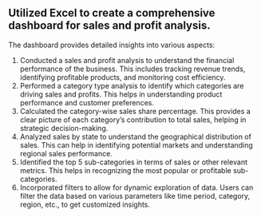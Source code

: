 Utilized Excel to create a comprehensive dashboard for sales and profit analysis.
--
The dashboard provides detailed insights into various aspects:

1. Conducted a sales and profit analysis to understand the financial performance of the business. This includes tracking revenue trends, identifying profitable products, and monitoring cost efficiency.  
2. Performed a category type analysis to identify which categories are driving sales and profits. This helps in understanding product performance and customer preferences.  
3. Calculated the category-wise sales share percentage. This provides a clear picture of each category’s contribution to total sales, helping in strategic decision-making.  
4. Analyzed sales by state to understand the geographical distribution of sales. This can help in identifying potential markets and understanding regional sales performance.  
5. Identified the top 5 sub-categories in terms of sales or other relevant metrics. This helps in recognizing the most popular or profitable sub-categories.  
6. Incorporated filters to allow for dynamic exploration of data. Users can filter the data based on various parameters like time period, category, region, etc., to get customized insights.  
